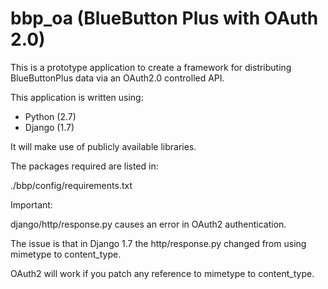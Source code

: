 bbp_oa (BlueButton Plus with OAuth 2.0)
======

This is a prototype application to create a framework for 
distributing BlueButtonPlus data via an OAuth2.0 controlled API.

This application is written using:
- Python (2.7)
- Django (1.7)

It will make use of publicly available libraries.

The packages required are listed in: 

./bbp/config/requirements.txt


Important:

django/http/response.py causes an error in OAuth2 authentication.

The issue is that in Django 1.7 the http/response.py changed from
using mimetype to content_type.

OAuth2 will work if you patch any reference to mimetype to content_type.


